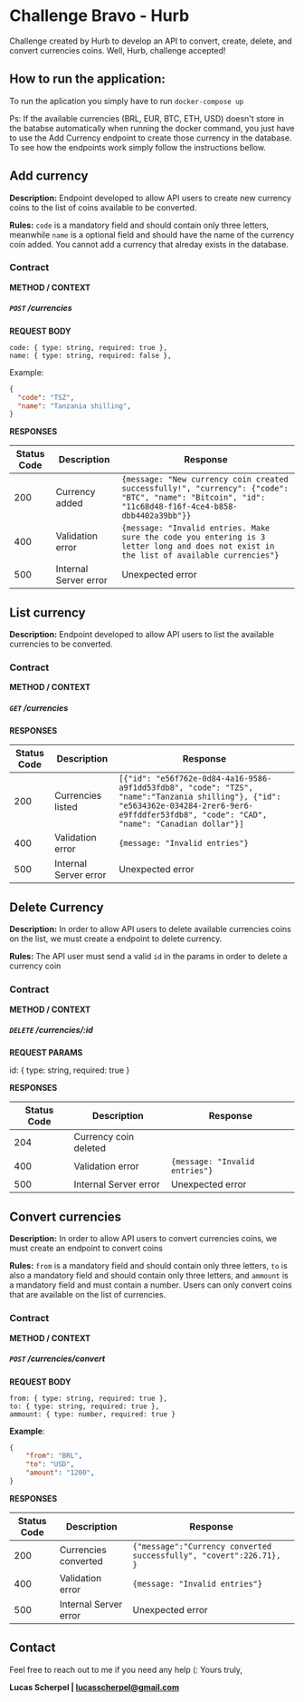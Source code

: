 # Challenge Bravo - Hurb

Challenge created by Hurb to develop an API to convert, create, delete, and convert currencies coins. Well, Hurb, challenge accepted!

## How to run the application:
To run the aplication you simply have to run `docker-compose up`


Ps: If the available currencies (BRL, EUR, BTC, ETH, USD) doesn't store in the batabse automatically when running the docker command, you just have to use the Add Currency endpoint to create those currency in the database. To see how the endpoints work simply follow the instructions bellow.


## Add currency

**Description:** Endpoint developed to allow API users to create new currency coins to the list of coins available to be converted.


**Rules:** `code` is a mandatory field and should contain only three letters, meanwhile `name` is a optional field and should have the name of the currency coin added. You cannot add a currency that alreday exists in the database.

### Contract

**METHOD / CONTEXT**

##### `POST`  /currencies

**REQUEST BODY**

    code: { type: string, required: true },
    name: { type: string, required: false },

Example:
```json
{
  "code": "TSZ",
  "name": "Tanzania shilling",
}
```

**RESPONSES**

| Status Code | Description | Response |
|--|--|--|
| 200 | Currency added | ```{message: "New currency coin created successfully!", "currency": {"code": "BTC", "name": "Bitcoin", "id": "11c68d48-f16f-4ce4-b858-dbb4402a39bb"}}``` |
| 400 | Validation error | ```{message: "Invalid entries. Make sure the code you entering is 3 letter long and does not exist in the list of available currencies"}```  |
| 500 | Internal Server error| Unexpected error |


## List currency

**Description:** Endpoint developed to allow API users to list the available currencies to be converted.


### Contract

**METHOD / CONTEXT**

##### `GET`  /currencies


**RESPONSES**

| Status Code | Description | Response |
|--|--|--|
| 200 | Currencies listed | ```[{"id": "e56f762e-0d84-4a16-9586-a9f1dd53fdb8", "code": "TZS", "name":"Tanzania shilling"}, {"id": "e5634362e-034284-2rer6-9er6-e9ffddfer53fdb8", "code": "CAD", "name": "Canadian dollar"}]``` |
| 400 | Validation error | ```{message: "Invalid entries"}```  |
| 500 | Internal Server error| Unexpected error |

## Delete Currency

**Description:** In order to allow API users to delete available currencies coins on the list, we must create a endpoint to delete currency.

**Rules:** The API user must send a valid `id` in the params in order to delete a currency coin

### Contract

**METHOD / CONTEXT**

##### `DELETE`  /currencies/:id

**REQUEST PARAMS**

id: { type: string, required: true }

**RESPONSES**

| Status Code | Description | Response |
|--|--|--|
| 204 | Currency coin deleted |  |
| 400 | Validation error | ```{message: "Invalid entries"}```  |
| 500 | Internal Server error| Unexpected error |

## Convert currencies

**Description:** In order to allow API users to convert currencies coins, we must create an endpoint to convert coins

**Rules:** `from` is a mandatory field and should contain only three letters, `to` is also a mandatory field and should contain only three letters, and `ammount` is a mandatory field and must contain a number.
Users can only convert coins that are available on the list of currencies.
### Contract

**METHOD / CONTEXT**

##### `POST`  /currencies/convert


**REQUEST BODY**

    from: { type: string, required: true },
    to: { type: string, required: true },
    ammount: { type: number, required: true }

**Example**:
```json
{
    "from": "BRL",
    "to": "USD",
    "amount": "1200",
}
```

**RESPONSES**

| Status Code | Description | Response |
|--|--|--|
| 200 | Currencies converted | ```{"message":"Currency converted successfully", "covert":226.71}, }``` |
| 400 | Validation error | ```{message: "Invalid entries"}```  |
| 500 | Internal Server error| Unexpected error |

## Contact
Feel free to reach out to me if you need any help (:
Yours truly,

**Lucas Scherpel |
lucasscherpel@gmail.com**
